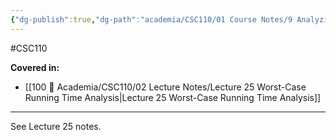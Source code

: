 ```yaml
---
{"dg-publish":true,"dg-path":"academia/CSC110/01 Course Notes/9 Analyzing Algorithm Running Time/9.8 Worst-Case Running Time Analysis.md","permalink":"/academia/csc-110/01-course-notes/9-analyzing-algorithm-running-time/9-8-worst-case-running-time-analysis/","created":"2023-11-17T18:07:42.466-05:00","updated":"2023-12-01T14:33:26.491-05:00"}
---
```


#CSC110 

**Covered in:**
- [[100 📒 Academia/CSC110/02 Lecture Notes/Lecture 25 Worst-Case Running Time Analysis\|Lecture 25 Worst-Case Running Time Analysis]]
---

See Lecture 25 notes.